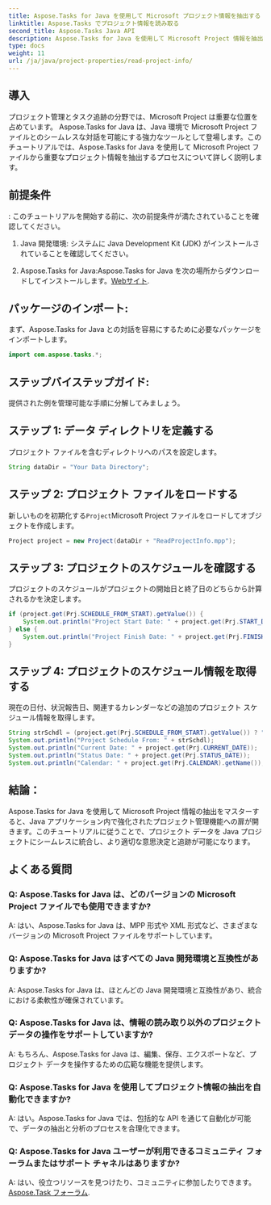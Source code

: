 ```yaml
---
title: Aspose.Tasks for Java を使用して Microsoft プロジェクト情報を抽出する
linktitle: Aspose.Tasks でプロジェクト情報を読み取る
second_title: Aspose.Tasks Java API
description: Aspose.Tasks for Java を使用して Microsoft Project 情報を抽出する方法を学びます。 Java アプリケーションのプロジェクト管理を簡単に強化します。
type: docs
weight: 11
url: /ja/java/project-properties/read-project-info/
---
```

## 導入
プロジェクト管理とタスク追跡の分野では、Microsoft Project は重要な位置を占めています。 Aspose.Tasks for Java は、Java 環境で Microsoft Project ファイルとのシームレスな対話を可能にする強力なツールとして登場します。このチュートリアルでは、Aspose.Tasks for Java を使用して Microsoft Project ファイルから重要なプロジェクト情報を抽出するプロセスについて詳しく説明します。
## 前提条件
:
このチュートリアルを開始する前に、次の前提条件が満たされていることを確認してください。
1. Java 開発環境: システムに Java Development Kit (JDK) がインストールされていることを確認してください。
   
2.  Aspose.Tasks for Java:Aspose.Tasks for Java を次の場所からダウンロードしてインストールします。[Webサイト](https://releases.aspose.com/tasks/java/).

## パッケージのインポート:
まず、Aspose.Tasks for Java との対話を容易にするために必要なパッケージをインポートします。
```java
import com.aspose.tasks.*;
```
## ステップバイステップガイド:
提供された例を管理可能な手順に分解してみましょう。
## ステップ 1: データ ディレクトリを定義する
プロジェクト ファイルを含むディレクトリへのパスを設定します。
```java
String dataDir = "Your Data Directory";
```
## ステップ 2: プロジェクト ファイルをロードする
新しいものを初期化する`Project`Microsoft Project ファイルをロードしてオブジェクトを作成します。
```java
Project project = new Project(dataDir + "ReadProjectInfo.mpp");
```
## ステップ 3: プロジェクトのスケジュールを確認する
プロジェクトのスケジュールがプロジェクトの開始日と終了日のどちらから計算されるかを決定します。
```java
if (project.get(Prj.SCHEDULE_FROM_START).getValue()) {
    System.out.println("Project Start Date: " + project.get(Prj.START_DATE));
} else {
    System.out.println("Project Finish Date: " + project.get(Prj.FINISH_DATE));
}
```
## ステップ 4: プロジェクトのスケジュール情報を取得する
現在の日付、状況報告日、関連するカレンダーなどの追加のプロジェクト スケジュール情報を取得します。
```java
String strSchdl = (project.get(Prj.SCHEDULE_FROM_START).getValue()) ? "Project Start Date" : "Project Finish Date";
System.out.println("Project Schedule From: " + strSchdl);
System.out.println("Current Date: " + project.get(Prj.CURRENT_DATE));
System.out.println("Status Date: " + project.get(Prj.STATUS_DATE));
System.out.println("Calendar: " + project.get(Prj.CALENDAR).getName());
```

## 結論：
Aspose.Tasks for Java を使用して Microsoft Project 情報の抽出をマスターすると、Java アプリケーション内で強化されたプロジェクト管理機能への扉が開きます。このチュートリアルに従うことで、プロジェクト データを Java プロジェクトにシームレスに統合し、より適切な意思決定と追跡が可能になります。
## よくある質問
### Q: Aspose.Tasks for Java は、どのバージョンの Microsoft Project ファイルでも使用できますか?
A: はい、Aspose.Tasks for Java は、MPP 形式や XML 形式など、さまざまなバージョンの Microsoft Project ファイルをサポートしています。
### Q: Aspose.Tasks for Java はすべての Java 開発環境と互換性がありますか?
A: Aspose.Tasks for Java は、ほとんどの Java 開発環境と互換性があり、統合における柔軟性が確保されています。
### Q: Aspose.Tasks for Java は、情報の読み取り以外のプロジェクト データの操作をサポートしていますか?
A: もちろん、Aspose.Tasks for Java は、編集、保存、エクスポートなど、プロジェクト データを操作するための広範な機能を提供します。
### Q: Aspose.Tasks for Java を使用してプロジェクト情報の抽出を自動化できますか?
A: はい。Aspose.Tasks for Java では、包括的な API を通じて自動化が可能で、データの抽出と分析のプロセスを合理化できます。
### Q: Aspose.Tasks for Java ユーザーが利用できるコミュニティ フォーラムまたはサポート チャネルはありますか?
 A: はい、役立つリソースを見つけたり、コミュニティに参加したりできます。[Aspose.Task フォーラム](https://forum.aspose.com/c/tasks/15).